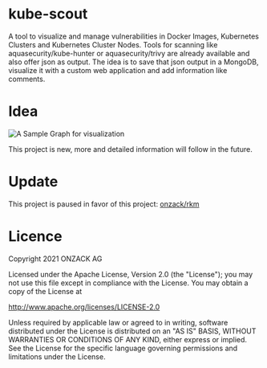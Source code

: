 # kube-scout
A tool to visualize and manage vulnerabilities in Docker Images, Kubernetes Clusters and Kubernetes Cluster Nodes.
Tools for scanning like aquasecurity/kube-hunter or aquasecurity/trivy are already available and also offer json as output.
The idea is to save that json output in a MongoDB, visualize it with a custom web application and add information like comments.

# Idea
![A Sample Graph for visualization ](https://github.com/onzack/kube-scout/blob/main/kube-scout.png)

This project is new, more and detailed information will follow in the future.

# Update
This project is paused in favor of this project: [onzack/rkm](https://github.com/onzack/rkm)

# Licence
Copyright 2021 ONZACK AG

Licensed under the Apache License, Version 2.0 (the "License");
you may not use this file except in compliance with the License.
You may obtain a copy of the License at

http://www.apache.org/licenses/LICENSE-2.0

Unless required by applicable law or agreed to in writing, software
distributed under the License is distributed on an "AS IS" BASIS,
WITHOUT WARRANTIES OR CONDITIONS OF ANY KIND, either express or implied.
See the License for the specific language governing permissions and
limitations under the License.
